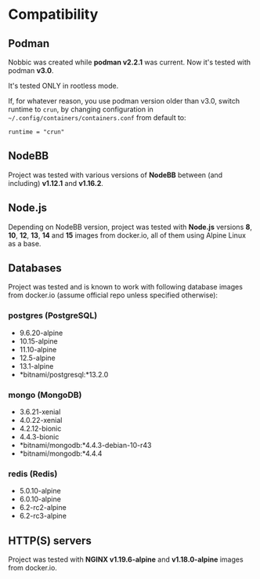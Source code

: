 Compatibility
=============

## Podman

Nobbic was created while **podman v2.2.1** was current. Now it's tested with podman **v3.0**.

It's tested ONLY in rootless mode.

If, for whatever reason, you use podman version older than v3.0, switch runtime to `crun`, by changing configuration in `~/.config/containers/containers.conf` from default to:

```
runtime = "crun"
```


## NodeBB

Project was tested with various versions of **NodeBB** between (and including) **v1.12.1** and **v1.16.2**.


## Node.js

Depending on NodeBB version, project was tested with **Node.js** versions **8**, **10**, **12**, **13**, **14** and **15** images from docker.io, all of them using Alpine Linux as a base.


## Databases

Project was tested and is known to work with following database images from docker.io (assume official repo unless specified otherwise):


### postgres (PostgreSQL)

- 9.6.20-alpine
- 10.15-alpine
- 11.10-alpine
- 12.5-alpine
- 13.1-alpine
- *bitnami/postgresql:*13.2.0


### mongo (MongoDB)

- 3.6.21-xenial
- 4.0.22-xenial
- 4.2.12-bionic
- 4.4.3-bionic
- *bitnami/mongodb:*4.4.3-debian-10-r43
- *bitnami/mongodb:*4.4.4

### redis (Redis)

- 5.0.10-alpine
- 6.0.10-alpine
- 6.2-rc2-alpine
- 6.2-rc3-alpine


## HTTP(S) servers

Project was tested with **NGINX v1.19.6-alpine** and **v1.18.0-alpine** images from docker.io.
